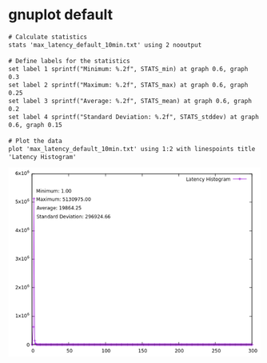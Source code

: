 # gnuplot default
```
# Calculate statistics
stats 'max_latency_default_10min.txt' using 2 nooutput

# Define labels for the statistics
set label 1 sprintf("Minimum: %.2f", STATS_min) at graph 0.6, graph 0.3
set label 2 sprintf("Maximum: %.2f", STATS_max) at graph 0.6, graph 0.25
set label 3 sprintf("Average: %.2f", STATS_mean) at graph 0.6, graph 0.2
set label 4 sprintf("Standard Deviation: %.2f", STATS_stddev) at graph 0.6, graph 0.15

# Plot the data
plot 'max_latency_default_10min.txt' using 1:2 with linespoints title 'Latency Histogram'
```

![gnuplot_max_latency_default.png](gnuplot_max_latency_default.png)